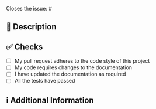 <!-- 
Thanks for creating this pull request 🤗

Please make sure that the pull request is limited to one type (docs, feature, etc.) and keep it as small as possible. 
You can open multiple prs instead of opening a huge one.
-->

<!-- If this pull request closes an issue, please mention the issue number below -->
Closes the issue: # <!-- Issue # here -->

## 📑 Description
<!-- Add a brief description of the pr -->

<!-- You can also choose to add a list of changes and if they have been completed or not by using the markdown to-do list syntax
- [ ] Not Completed
- [x] Completed
-->

## ✅ Checks
<!-- Make sure your pr passes the CI checks and do check the following fields as needed - -->
- [ ] My pull request adheres to the code style of this project
- [ ] My code requires changes to the documentation
- [ ] I have updated the documentation as required
- [ ] All the tests have passed

## ℹ Additional Information
<!-- Any additional information like breaking changes, dependencies added, screenshots, comparisons between new and old behavior, etc. -->
